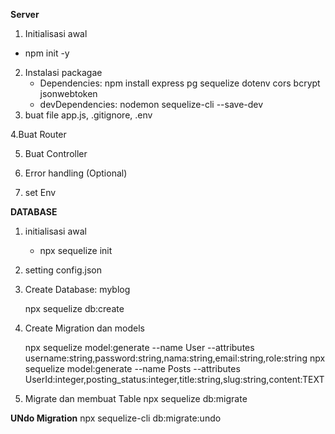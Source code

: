 **Server**

1. Initialisasi awal

- npm init -y

2. Instalasi packagae
   - Dependencies: npm install express pg sequelize dotenv cors bcrypt jsonwebtoken
   - devDependencies: nodemon sequelize-cli --save-dev
3. buat file app.js, .gitignore, .env

4.Buat Router

5. Buat Controller

6. Error handling (Optional)

7. set Env

**DATABASE**

1. initialisasi awal

   - npx sequelize init

2. setting config.json

3. Create Database: myblog

   npx sequelize db:create

4. Create Migration dan models

   npx sequelize model:generate --name User --attributes username:string,password:string,nama:string,email:string,role:string
   npx sequelize model:generate --name Posts --attributes UserId:integer,posting_status:integer,title:string,slug:string,content:TEXT

5. Migrate dan membuat Table
   npx sequelize db:migrate

**UNdo Migration**
npx sequelize-cli db:migrate:undo

